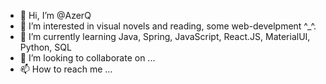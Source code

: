 - 👋 Hi, I’m @AzerQ
- 👀 I’m interested in visual novels and reading, some web-develpment ^_^.
- 🌱 I’m currently learning Java, Spring, JavaScript, React.JS, MaterialUI, Python, SQL
- 💞️ I’m looking to collaborate on ...
- 📫 How to reach me ...

<!---
AzerQ/AzerQ is a ✨ special ✨ repository because its `README.md` (this file) appears on your GitHub profile.
You can click the Preview link to take a look at your changes.
--->
